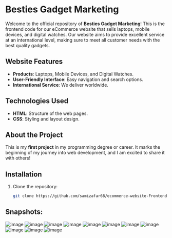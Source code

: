 # Besties Gadget Marketing

Welcome to the official repository of **Besties Gadget Marketing**! This is the frontend code for our eCommerce website that sells laptops, mobile devices, and digital watches. Our website aims to provide excellent service at an international level, making sure to meet all customer needs with the best quality gadgets.

## Website Features
- **Products**: Laptops, Mobile Devices, and Digital Watches.
- **User-Friendly Interface**: Easy navigation and search options.
- **International Service**: We deliver worldwide.

## Technologies Used
- **HTML**: Structure of the web pages.
- **CSS**: Styling and layout design.

## About the Project
This is my **first project** in my programming degree or career. It marks the beginning of my journey into web development, and I am excited to share it with others!

## Installation

1. Clone the repository:
   ```bash
   git clone https://github.com/samizafar68/ecommerce-website-Frontend.git
## Snapshots:
![image](https://github.com/user-attachments/assets/2275f763-2cec-416b-852f-1dcba9c9fb3b)
![image](https://github.com/user-attachments/assets/fe7d6357-d367-4d32-8086-0d9f5fcc4ba5)
![image](https://github.com/user-attachments/assets/da0ee4f4-f830-44c4-9b44-0bc0e8fdbf2c)
![image](https://github.com/user-attachments/assets/ab6b28f0-fb0d-4e59-b009-6d0546b659c6)
![image](https://github.com/user-attachments/assets/eca61156-595a-41b7-9c56-c1350cabe5d9)
![image](https://github.com/user-attachments/assets/0950710f-1b2a-431a-9994-33dd1bae2e18)
![image](https://github.com/user-attachments/assets/50b28670-0025-4d7c-921c-b447f7da1aa5)
![image](https://github.com/user-attachments/assets/8b9dfd22-6be2-4d5d-b0c9-580ce2b5f362)
![image](https://github.com/user-attachments/assets/edd9e294-f1f2-4990-81bf-5f2ef240965a)
![image](https://github.com/user-attachments/assets/44d59c84-f528-4e3a-81f5-43a554f3c67c)
![image](https://github.com/user-attachments/assets/0b4f2bc3-ac7d-4d37-8342-e4f5d524e250)
